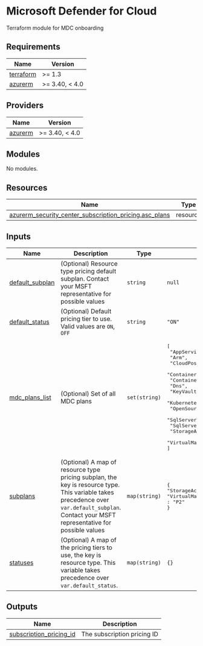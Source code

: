 # Microsoft Defender for Cloud

Terraform module for MDC onboarding

<!-- BEGIN_TF_DOCS -->
## Requirements

| Name                                                                      | Version        |
|---------------------------------------------------------------------------|----------------|
| <a name="requirement_terraform"></a> [terraform](#requirement\_terraform) | >= 1.3         |
| <a name="requirement_azurerm"></a> [azurerm](#requirement\_azurerm)       | >= 3.40, < 4.0 |

## Providers

| Name                                                          | Version        |
|---------------------------------------------------------------|----------------|
| <a name="provider_azurerm"></a> [azurerm](#provider\_azurerm) | >= 3.40, < 4.0 |

## Modules

No modules.

## Resources

| Name                                                                                                                                                                           | Type     |
|--------------------------------------------------------------------------------------------------------------------------------------------------------------------------------|----------|
| [azurerm_security_center_subscription_pricing.asc_plans](https://registry.terraform.io/providers/hashicorp/azurerm/latest/docs/resources/security_center_subscription_pricing) | resource |

## Inputs

| Name                                                                              | Description                                                                                                                                                                                  | Type          | Default                                                                                                                                                                                                                                                                                                              | Required |
|-----------------------------------------------------------------------------------|----------------------------------------------------------------------------------------------------------------------------------------------------------------------------------------------|---------------|----------------------------------------------------------------------------------------------------------------------------------------------------------------------------------------------------------------------------------------------------------------------------------------------------------------------|:--------:|
| <a name="input_default_subplan"></a> [default\_subplan](#input\_default\_subplan) | (Optional) Resource type pricing default subplan. Contact your MSFT representative for possible values                                                                                       | `string`      | `null`                                                                                                                                                                                                                                                                                                               |    no    |
| <a name="input_default_status"></a> [default\_status](#input\_default\_status)          | (Optional) Default pricing tier to use. Valid values are `ON`, `OFF`                                                                                                                  | `string`      | `"ON"`                                                                                                                                                                                                                                                                                                         |    no    |
| <a name="input_mdc_plans_list"></a> [mdc\_plans\_list](#input\_mdc\_plans\_list)  | (Optional) Set of all MDC plans                                                                                                                                                              | `set(string)` | <pre>[<br>  "AppServices",<br>  "Arm",<br>  "CloudPosture",<br>  "ContainerRegistry",<br>  "Containers",<br>  "Dns",<br>  "KeyVaults",<br>  "KubernetesService",<br>  "OpenSourceRelationalDatabases",<br>  "SqlServers",<br>  "SqlServerVirtualMachines",<br>  "StorageAccounts",<br>  "VirtualMachines"<br>]</pre> |    no    |
| <a name="input_subplans"></a> [subplans](#input\_subplans)                        | (Optional) A map of resource type pricing subplan, the key is resource type. This variable takes precedence over `var.default_subplan`. Contact your MSFT representative for possible values | `map(string)` | <pre>{<br>"StorageAccounts" : "PerTransaction",<br>"VirtualMachines" : "P2"<br>}</pre>                                                                                                                                                                                                                                                                                                                 |    no    |
| <a name="input_statuses"></a> [statuses](#input\_statuses)                                 | (Optional) A map of the pricing tiers to use, the key is resource type. This variable takes precedence over `var.default_status`.                                                              | `map(string)` | `{}`                                                                                                                                                                                                                                                                                                                 |    no    |

## Outputs

| Name                                                                                                          | Description                 |
|---------------------------------------------------------------------------------------------------------------|-----------------------------|
| <a name="output_subscription_pricing_id"></a> [subscription\_pricing\_id](#output\_subscription\_pricing\_id) | The subscription pricing ID |
<!-- END_TF_DOCS -->
